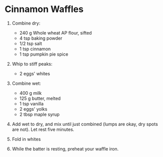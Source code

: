 # Cinnamon Waffles

1. Combine dry:

    * 240 g Whole wheat AP flour, sifted
    * 4 tsp baking powder
    * 1/2 tsp salt
    * 1 tsp cinnamon
    * 1 tsp pumpkin pie spice

2. Whip to stiff peaks:

    * 2 eggs' whites

3. Combine wet:

    * 400 g milk
    * 125 g butter, melted
    * 1 tsp vanilla
    * 2 eggs' yolks
    * 2 tbsp maple syrup

4. Add wet to dry, and mix until just combined (lumps are okay, dry spots are not). Let rest five minutes.
5. Fold in whites
6. While the batter is resting, preheat your waffle iron.
